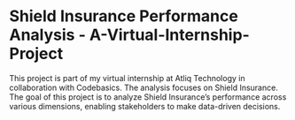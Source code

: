 # Shield Insurance Performance Analysis - A-Virtual-Internship-Project
This project is part of my virtual internship at Atliq Technology in collaboration with Codebasics. 
The analysis focuses on Shield Insurance. The goal of this project is to analyze Shield Insurance’s performance across various dimensions, enabling stakeholders to make data-driven decisions.
